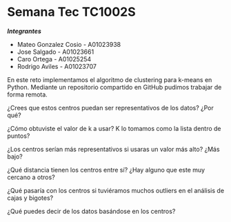 # Semana Tec TC1002S
***Integrantes***
- Mateo Gonzalez Cosio - A01023938
- Jose Salgado - A01023661
- Caro Ortega - A01025254
- Rodrigo Aviles - A01023707

En este reto implementamos el algoritmo de clustering para k-means en Python. Mediante un repositorio compartido en GitHub pudimos trabajar de forma remota.  

¿Crees que estos centros puedan ser representativos de los datos? ¿Por qué?


¿Cómo obtuviste el valor de k a usar?
K lo tomamos como la lista dentro de puntos?

¿Los centros serían más representativos si usaras un valor más alto? ¿Más bajo?

¿Qué distancia tienen los centros entre sí? ¿Hay alguno que este muy cercano a otros?

¿Qué pasaría con los centros si tuviéramos muchos outliers en el análisis de cajas y bigotes?

¿Qué puedes decir de los datos basándose en los centros?
